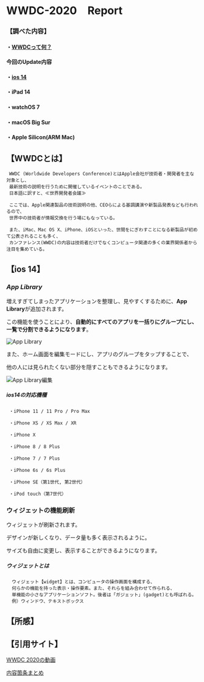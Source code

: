# WWDC-2020　Report

### 【調べた内容】
#### ・[WWDCって何？](#WWDCとは)
#### **今回のUpdate内容**
#### ・[ios 14](##***AppLibrary***)
#### ・iPad 14
#### ・watchOS 7
#### ・macOS Big Sur
#### ・Apple Silicon(ARM Mac)
  
## 【WWDCとは】
     WWDC (Worldwide Developers Conference)とはApple会社が技術者・開発者を主な対象とし、
     最新技術の説明を行うために開催しているイベントのことである。
     日本語に訳すと、≪世界開発者会議≫
     
     ここでは、Apple関連製品の技術説明の他、CEOらによる基調講演や新製品発表なども行われるので、
     世界中の技術者が情報交換を行う場にもなっている。
     
     また、iMac、Mac OS X、iPhone、iOSといった、世間をにぎわすことになる新製品が初めて公表されることも多く、
     カンファレンス(WWDC)の内容は技術者だけでなくコンピュータ関連の多くの業界関係者から注目を集めている。
     
## 【ios 14】
### ***App Library*** 
増えすぎてしまったアプリケーションを整理し、見やすくするために、**App Library**が追加されます。

この機能を使うことにより、**自動的にすべてのアプリを一括りにグループにし、一覧で分割できるようになります**。

![App Library](https://assets.media-platform.com/gizmodo/dist/images/2020/06/23/ww202.jpg)

また、ホーム画面を編集モードにし、アプリのグループをタップすることで、

他の人には見られたくない部分を隠すこともできるようになります。

![App Library編集](https://assets.media-platform.com/gizmodo/dist/images/2020/06/23/200623-0080-w1280.jpg)

##### ios14の対応機種
     ・iPhone 11 / 11 Pro / Pro Max

     ・iPhone XS / XS Max / XR

     ・iPhone X

     ・iPhone 8 / 8 Plus

     ・iPhone 7 / 7 Plus

     ・iPhone 6s / 6s Plus

     ・iPhone SE（第1世代, 第2世代）

     ・iPod touch（第7世代）
     
### ウィジェットの機能刷新
ウィジェットが刷新されます。

デザインが新しくなり、データ量も多く表示されるように。

サイズも自由に変更し、表示することができるようになります。
     
##### ウィジェットとは
      ウィジェット【widget】とは、コンピュータの操作画面を構成する、
      何らかの機能を持った表示・操作要素。また、それらを組み合わせて作られる、
      単機能の小さなアプリケーションソフト。後者は「ガジェット」(gadget)とも呼ばれる。
      例）ウィンドウ、テキストボックス
     
## 【所感】   
    
## 【引用サイト】
[WWDC 2020の動画](https://www.youtube.com/watch?v=GEZhD3J89ZE&feature=youtu.be)

[内容箇条まとめ](https://www.gizmodo.jp/2020/06/wwdc20-realtime.html)
 
